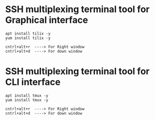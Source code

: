 # SSH multiplexing terminal tool for Graphical interface
```
apt install tilix -y
yum install tilix -y
```
```
cntrl+alt+r  ----> For Right window
cntrl+alt+d  ----> For down window
```
# SSH multiplexing terminal tool for CLI interface
```
apt install tmux -y
yum install tmux -y
```
```
cntrl+alt+r  ----> For Right window
cntrl+alt+d  ----> For down window
```
